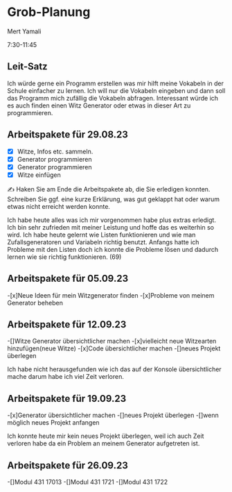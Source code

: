 # Grob-Planung

Mert Yamali

7:30-11:45

## Leit-Satz

Ich würde gerne ein Programm erstellen was mir hilft meine Vokabeln in der Schule einfacher zu lernen. Ich will nur die Vokabeln eingeben und dann soll das Programm mich zufällig die Vokabeln abfragen. Interessant würde ich es auch finden einen Witz Generator oder etwas in dieser Art zu programmieren.

## Arbeitspakete für 29.08.23


- [x] Witze, Infos etc. sammeln.
- [x] Generator programmieren
- [x] Generator programmieren
- [x] Witze einfügen

✍️  Haken Sie am Ende die Arbeitspakete ab, die Sie erledigen konnten. Schreiben Sie ggf. eine kurze Erklärung, was gut geklappt hat oder warum etwas nicht erreicht werden konnte.

Ich habe heute alles was ich mir vorgenommen habe plus extras erledigt. Ich bin sehr zufrieden mit meiner Leistung und hoffe das es weiterhin so wird. Ich habe heute gelernt wie Listen funktionieren und wie man Zufallsgeneratoren und Variabeln richtig benutzt. Anfangs hatte ich Probleme mit den Listen doch ich konnte die Probleme lösen und dadurch lernen wie sie richtig funktionieren. (69)



## Arbeitspakete für 05.09.23
-[x]Neue Ideen für mein Witzgenerator finden
-[x]Probleme von meinem Generator beheben



## Arbeitspakete für 12.09.23
-[]Witze Generator übersichtlicher machen
-[x]vielleicht neue Witzearten hinzufügen(neue Witze)
-[x]Code übersichtlicher machen
-[]neues Projekt überlegen

Ich habe nicht herausgefunden wie ich das auf der Konsole übersichtlicher mache darum habe ich viel Zeit verloren.

## Arbeitspakete für 19.09.23
-[x]Generator übersichtlicher machen
-[]neues Projekt überlegen
-[]wenn möglich neues Projekt anfangen

Ich konnte heute mir kein neues Projekt überlegen, weil ich auch Zeit verloren habe da ein Problem an meinem Generator aufgetreten ist.

## Arbeitspakete für 26.09.23
-[]Modul 431 17013
-[]Modul 431 1721
-[]Modul 431 1722
